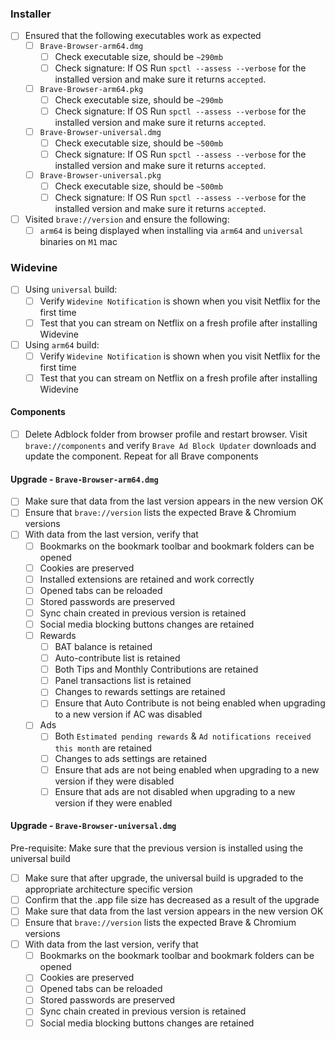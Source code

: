 ### Installer

- [ ] Ensured that the following executables work as expected
   - [ ] `Brave-Browser-arm64.dmg`
      - [ ] Check executable size, should be `~290mb`
      - [ ]  Check signature: If OS Run `spctl --assess --verbose` for the installed version and make sure it returns `accepted`.
   - [ ] `Brave-Browser-arm64.pkg`
       - [ ] Check executable size, should be `~290mb`
       - [ ]  Check signature: If OS Run `spctl --assess --verbose` for the installed version and make sure it returns `accepted`.
   - [ ] `Brave-Browser-universal.dmg`
       - [ ] Check executable size, should be `~500mb`
       - [ ]  Check signature: If OS Run `spctl --assess --verbose` for the installed version and make sure it returns `accepted`.
   - [ ] `Brave-Browser-universal.pkg`
       - [ ] Check executable size, should be `~500mb`
       - [ ]  Check signature: If OS Run `spctl --assess --verbose` for the installed version and make sure it returns `accepted`.
- [ ] Visited `brave://version` and ensure the following:
   - [ ] `arm64` is being displayed when installing via `arm64` and `universal` binaries on `M1` mac

### Widevine

- [ ]  Using `universal` build:
   - [ ]  Verify `Widevine Notification` is shown when you visit Netflix for the first time
   - [ ]  Test that you can stream on Netflix on a fresh profile after installing Widevine 
- [ ]  Using `arm64` build:
   - [ ]  Verify `Widevine Notification` is shown when you visit Netflix for the first time
   - [ ]  Test that you can stream on Netflix on a fresh profile after installing Widevine 

#### Components
- [ ]   Delete Adblock folder from browser profile and restart browser. Visit `brave://components` and verify `Brave Ad Block Updater` downloads and update the component. Repeat for all Brave components

#### Upgrade - `Brave-Browser-arm64.dmg`

- [ ] Make sure that data from the last version appears in the new version OK
- [ ] Ensure that `brave://version` lists the expected Brave & Chromium versions
- [ ] With data from the last version, verify that
  - [ ] Bookmarks on the bookmark toolbar and bookmark folders can be opened
  - [ ] Cookies are preserved
  - [ ] Installed extensions are retained and work correctly
  - [ ] Opened tabs can be reloaded
  - [ ] Stored passwords are preserved
  - [ ] Sync chain created in previous version is retained 
  - [ ] Social media blocking buttons changes are retained
  - [ ] Rewards
    - [ ] BAT balance is retained
    - [ ] Auto-contribute list is retained
    - [ ] Both Tips and Monthly Contributions are retained
    - [ ] Panel transactions list is retained
    - [ ] Changes to rewards settings are retained
    - [ ] Ensure that Auto Contribute is not being enabled when upgrading to a new version if AC was disabled
  - [ ] Ads
    - [ ] Both `Estimated pending rewards` & `Ad notifications received this month` are retained
    - [ ] Changes to ads settings are retained
    - [ ] Ensure that ads are not being enabled when upgrading to a new version if they were disabled
    - [ ] Ensure that ads are not disabled when upgrading to a new version if they were enabled 

#### Upgrade - `Brave-Browser-universal.dmg`

Pre-requisite: Make sure that the previous version is installed using the universal build
- [ ] Make sure that after upgrade, the universal build is upgraded to the appropriate architecture specific version
- [ ] Confirm that the .app file size has decreased as a result of the upgrade
- [ ] Make sure that data from the last version appears in the new version OK
- [ ] Ensure that `brave://version` lists the expected Brave & Chromium versions
- [ ] With data from the last version, verify that
  - [ ] Bookmarks on the bookmark toolbar and bookmark folders can be opened
  - [ ] Cookies are preserved
  - [ ] Opened tabs can be reloaded
  - [ ] Stored passwords are preserved
  - [ ] Sync chain created in previous version is retained 
  - [ ] Social media blocking buttons changes are retained 